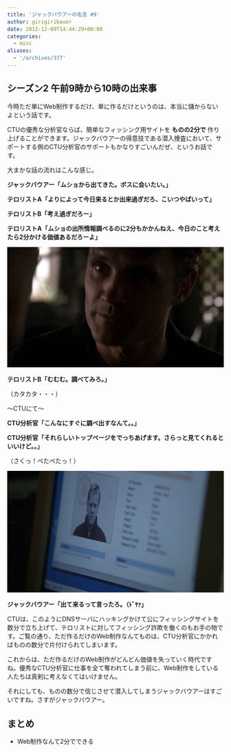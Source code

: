 ```yaml
---
title: 'ジャックバウアーの名言 #9'
author: girigiribauer
date: 2012-12-09T14:44:29+00:00
categories:
  - misc
aliases:
  - '/archives/377'
---
```

## シーズン2 午前9時から10時の出来事

今時ただ単にWeb制作するだけ、単に作るだけというのは、本当に儲からないよという話です。

CTUの優秀な分析官ならば、簡単なフィッシング用サイトを **ものの2分で** 作り上げることができます。ジャックバウアーの得意技である潜入捜査において、サポートする側のCTU分析官のサポートもかなりすごいんだぜ、というお話です。

大まかな話の流れはこんな感じ。

**ジャックバウアー「ムショから出てきた。ボスに会いたい。」**

**テロリストA「よりによって今日来るとか出来過ぎだろ、こいつやばいって」**

**テロリストB「考え過ぎだろー」**

**テロリストA「ムショの出所情報調べるのに2分もかかんねえ、今日のこと考えたら2分かける価値あるだろーよ」**

![テロリストB「むむむ。調べてみろ。」](resource01.jpg)

**テロリストB「むむむ。調べてみろ。」**

（カタカタ・・・）

〜CTUにて〜

**CTU分析官「こんなにすぐに調べ出すなんて。。」**

**CTU分析官「それらしいトップページをでっちあげます。さらっと見てくれるといいけど。。」**

（さくっ！ぺたぺたっ！）

![ジャックバウアー「出て来るって言ったろ。（ﾄﾞﾔｧ」](resource02.jpg)

**ジャックバウアー「出て来るって言ったろ。（ﾄﾞﾔｧ」**

CTUは、このようにDNSサーバにハッキングかけて公にフィッシングサイトを数分で立ち上げて、テロリストに対してフィッシング詐欺を働くのもお手の物です。ご覧の通り、ただ作るだけのWeb制作なんてものは、CTU分析官にかかればものの数分で片付けられてしまいます。

これからは、ただ作るだけのWeb制作がどんどん価値を失っていく時代ですね。優秀なCTU分析官に仕事を全て奪われてしまう前に、Web制作をしている人たちは真剣に考えなくてはいけません。

それにしても、ものの数分で信じさせて潜入してしまうジャックバウアーはすごいですね。さすがジャックバウアー。

## まとめ

- Web制作なんて2分でできる
